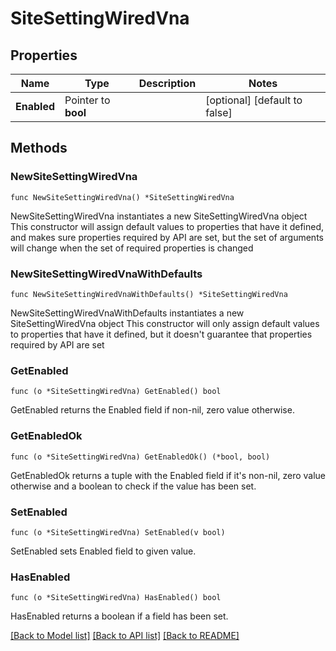 # SiteSettingWiredVna

## Properties

Name | Type | Description | Notes
------------ | ------------- | ------------- | -------------
**Enabled** | Pointer to **bool** |  | [optional] [default to false]

## Methods

### NewSiteSettingWiredVna

`func NewSiteSettingWiredVna() *SiteSettingWiredVna`

NewSiteSettingWiredVna instantiates a new SiteSettingWiredVna object
This constructor will assign default values to properties that have it defined,
and makes sure properties required by API are set, but the set of arguments
will change when the set of required properties is changed

### NewSiteSettingWiredVnaWithDefaults

`func NewSiteSettingWiredVnaWithDefaults() *SiteSettingWiredVna`

NewSiteSettingWiredVnaWithDefaults instantiates a new SiteSettingWiredVna object
This constructor will only assign default values to properties that have it defined,
but it doesn't guarantee that properties required by API are set

### GetEnabled

`func (o *SiteSettingWiredVna) GetEnabled() bool`

GetEnabled returns the Enabled field if non-nil, zero value otherwise.

### GetEnabledOk

`func (o *SiteSettingWiredVna) GetEnabledOk() (*bool, bool)`

GetEnabledOk returns a tuple with the Enabled field if it's non-nil, zero value otherwise
and a boolean to check if the value has been set.

### SetEnabled

`func (o *SiteSettingWiredVna) SetEnabled(v bool)`

SetEnabled sets Enabled field to given value.

### HasEnabled

`func (o *SiteSettingWiredVna) HasEnabled() bool`

HasEnabled returns a boolean if a field has been set.


[[Back to Model list]](../README.md#documentation-for-models) [[Back to API list]](../README.md#documentation-for-api-endpoints) [[Back to README]](../README.md)


